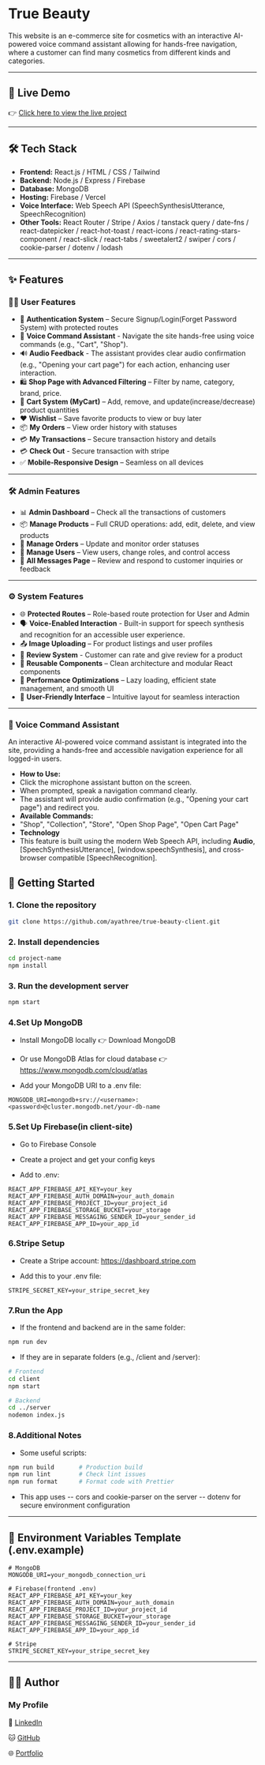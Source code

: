 # True Beauty 

This website is an e-commerce site for cosmetics with an interactive AI-powered voice command assistant allowing for hands-free navigation, where a customer can find many cosmetics from different kinds and categories.

---

## 🚀 Live Demo

👉 [Click here to view the live project](https://true-beauty-2d58d.web.app)

---

## 🛠️ Tech Stack

- **Frontend:** React.js / HTML / CSS / Tailwind 
- **Backend:** Node.js / Express / Firebase
- **Database:** MongoDB
- **Hosting:** Firebase / Vercel 
- **Voice Interface:** Web Speech API (SpeechSynthesisUtterance, SpeechRecognition)
- **Other Tools:**  React Router / Stripe / Axios / tanstack query / date-fns / react-datepicker / react-hot-toast / react-icons / react-rating-stars-component / react-slick / react-tabs / sweetalert2 / swiper / cors / cookie-parser / dotenv / lodash

---

## ✨ Features

### 🧑‍💼 User Features

- 🔐 **Authentication System** – Secure Signup/Login(Forget Password System) with protected routes
- 🎤 **Voice Command Assistant** - Navigate the site hands-free using voice commands (e.g., "Cart", "Shop").
- 🔊 **Audio Feedback** - The assistant provides clear audio confirmation (e.g., "Opening your cart page") for each action, enhancing user interaction.
- 🛍️ **Shop Page with Advanced Filtering** – Filter by name, category, brand, price.
- 🛒 **Cart System (MyCart)** – Add, remove, and update(increase/decrease) product quantities
- ❤️ **Wishlist** – Save favorite products to view or buy later
- 📦 **My Orders** – View order history with statuses
- 💳 **My Transactions** – Secure transaction history and details
- 💳 **Check Out** - Secure transaction with stripe
- ✅ **Mobile-Responsive Design** – Seamless on all devices

---

### 🛠️ Admin Features
- 📊 **Admin Dashboard** – Check all the transactions of customers  
- 📦 **Manage Products** – Full CRUD operations: add, edit, delete, and view products  
- 📑 **Manage Orders** – Update and monitor order statuses  
- 👥 **Manage Users** – View users, change roles, and control access  
- 💬 **All Messages Page** – Review and respond to customer inquiries or feedback

---

### ⚙️ System Features
- 🌐 **Protected Routes** – Role-based route protection for User and Admin 
- 🗣️ **Voice-Enabled Interaction** -  Built-in support for speech synthesis and recognition for an accessible user experience. 
- 📤 **Image Uploading** – For product listings and user profiles  
- 💬 **Review System** - Customer can rate and give review for a product
- 🧩 **Reusable Components** – Clean architecture and modular React components    
- 🚀 **Performance Optimizations** – Lazy loading, efficient state management, and smooth UI  
- 🧪 **User-Friendly Interface** – Intuitive layout for seamless interaction

---

### 🎤 Voice Command Assistant
An interactive AI-powered voice command assistant is integrated into the site, providing a hands-free and accessible navigation experience for all logged-in users.
- **How to Use:**
- Click the microphone assistant button on the screen.
- When prompted, speak a navigation command clearly.
- The assistant will provide audio confirmation (e.g., "Opening your cart page") and redirect you.
- **Available Commands:**
- "Shop", "Collection", "Store", "Open Shop Page", "Open Cart Page"
- **Technology** 
- This feature is built using the modern Web Speech API, including **Audio**, [SpeechSynthesisUtterance], [window.speechSynthesis], and cross-browser compatible [SpeechRecognition].



## 🧰 Getting Started

### 1. Clone the repository

```bash
git clone https://github.com/ayathree/true-beauty-client.git

```
### 2. Install dependencies

```bash
cd project-name
npm install

```
### 3. Run the development server

```bash
npm start

```
### 4.Set Up MongoDB

- Install MongoDB locally
  👉 Download MongoDB

- Or use MongoDB Atlas for cloud database
  👉 https://www.mongodb.com/cloud/atlas

- Add your MongoDB URI to a .env file:

```env
MONGODB_URI=mongodb+srv://<username>:<password>@cluster.mongodb.net/your-db-name
```
### 5.Set Up Firebase(in client-site)

- Go to Firebase Console

- Create a project and get your config keys

- Add to .env:
```env
REACT_APP_FIREBASE_API_KEY=your_key
REACT_APP_FIREBASE_AUTH_DOMAIN=your_auth_domain
REACT_APP_FIREBASE_PROJECT_ID=your_project_id
REACT_APP_FIREBASE_STORAGE_BUCKET=your_storage
REACT_APP_FIREBASE_MESSAGING_SENDER_ID=your_sender_id
REACT_APP_FIREBASE_APP_ID=your_app_id
```
### 6.Stripe Setup

- Create a Stripe account: https://dashboard.stripe.com

- Add this to your .env file:

```env
STRIPE_SECRET_KEY=your_stripe_secret_key
```
### 7.Run the App

- If the frontend and backend are in the same folder:

 ```bash
 npm run dev
 ```
- If they are in separate folders (e.g., /client and /server):

```bash
# Frontend
cd client
npm start

# Backend
cd ../server
nodemon index.js
```

### 8.Additional Notes

- Some useful scripts:

```bash
npm run build       # Production build
npm run lint        # Check lint issues
npm run format      # Format code with Prettier
```

- This app uses
   -- cors and cookie-parser on the server
   -- dotenv for secure environment configuration


---


## 📄 Environment Variables Template (.env.example)

```env
# MongoDB
MONGODB_URI=your_mongodb_connection_uri

# Firebase(frontend .env)
REACT_APP_FIREBASE_API_KEY=your_key
REACT_APP_FIREBASE_AUTH_DOMAIN=your_auth_domain
REACT_APP_FIREBASE_PROJECT_ID=your_project_id
REACT_APP_FIREBASE_STORAGE_BUCKET=your_storage
REACT_APP_FIREBASE_MESSAGING_SENDER_ID=your_sender_id
REACT_APP_FIREBASE_APP_ID=your_app_id

# Stripe
STRIPE_SECRET_KEY=your_stripe_secret_key

```
---

## 👨‍💻 Author

### My Profile

🔗 [LinkedIn](https://www.linkedin.com/in/nobanitaayathree)

🐱 [GitHub](https://github.com/ayathree)

🌐 [Portfolio](https://nobanitaayathree.netlify.app)




